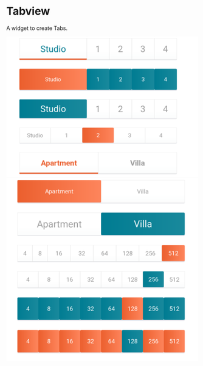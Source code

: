 # Tabview
A widget to create Tabs.

![Screenshot 1](/app/src/main/res/raw/ss_1.png) ![Screenshot 2](/app/src/main/res/raw/ss_2.png)

